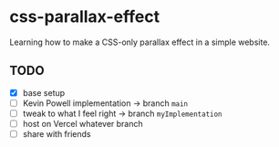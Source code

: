 # css-parallax-effect

Learning how to make a CSS-only parallax effect in a simple website.

## TODO 

- [x] base setup
- [ ] Kevin Powell implementation -> branch `main`
- [ ] tweak to what I feel right -> branch `myImplementation`
- [ ] host on Vercel whatever branch
- [ ] share with friends
